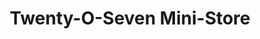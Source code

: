 ---
title: "Twenty-O-Seven Mini-Store"
url: /los-banos/twenty-o-seven-mini-store/
shop: convenience
---